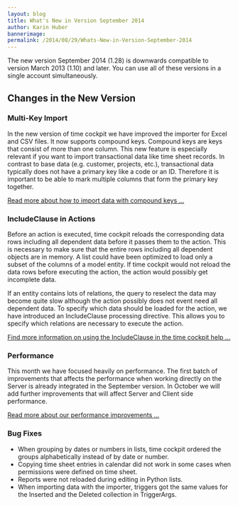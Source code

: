 ```yaml
---
layout: blog
title: What's New in Version September 2014
author: Karin Huber
bannerimage: 
permalink: /2014/08/29/Whats-New-in-Version-September-2014
---
```


<p xmlns="http://www.w3.org/1999/xhtml">The new version September 2014 (1.28) is downwards compatible to version March 2013 (1.10) and later. You can use all of these versions in a single account simultaneously.</p><h2 xmlns="http://www.w3.org/1999/xhtml">Changes in the New Version</h2><h3 xmlns="http://www.w3.org/1999/xhtml">Multi-Key Import
<br /></h3><p xmlns="http://www.w3.org/1999/xhtml">In the new version of time cockpit we have improved the importer for Excel and CSV files. It now supports compound keys. Compound keys are keys that consist of more than one column. This new feature is especially relevant if you want to import transactional data like time sheet records. In contrast to base data (e.g. customer, projects, etc.), transactional data typically does not have a primary key like a code or an ID. Therefore it is important to be able to mark multiple columns that form the primary key together.</p><p xmlns="http://www.w3.org/1999/xhtml">
  <a href="~/blog/2014/08/29/Compound-Keys-in-Excel-Import" title="Import Data with Compound Keys">Read more about how to import data with compound keys ...</a>
</p><h3 xmlns="http://www.w3.org/1999/xhtml">IncludeClause in Actions</h3><p xmlns="http://www.w3.org/1999/xhtml">Before an action is executed, time cockpit reloads the corresponding data rows including all dependent data before it passes them to the action. This is necessary to make sure that the entire rows including all dependent objects are in memory. A list could have been optimized to load only a subset of the columns of a model entity. If time cockpit would not reload the data rows before executing the action, the action would possibly get incomplete data.</p><p xmlns="http://www.w3.org/1999/xhtml">If an entity contains lots of relations, the query to reselect the data may become quite slow although the action possibly does not event need all dependent data. To specify which data should be loaded for the action, we have introduced an IncludeClause processing directive. This allows you to specify which relations are necessary to execute the action.</p><p xmlns="http://www.w3.org/1999/xhtml">
  <a href="http://help.timecockpit.com/?topic=html/d11350b0-c965-47bf-8166-5ceda1541dee.htm" title="Using the IncludeClause in Actions" target="_blank">Find more information on using the IncludeClause in the time cockpit help ...</a>
</p><h3 xmlns="http://www.w3.org/1999/xhtml">Performance</h3><p xmlns="http://www.w3.org/1999/xhtml">This month we have focused heavily on performance. The first batch of improvements that affects the performance when working directly on the Server is already integrated in the September version. In October we will add further improvements that will affect Server and Client side performance.</p><p xmlns="http://www.w3.org/1999/xhtml">
  <a href="~/blog/2014/08/28/Enhancements-in-Time-Cockpits-Database-Performance" title="Performance Improvements in Time Cockpit">Read more about our performance improvements ...</a>
</p><h3 xmlns="http://www.w3.org/1999/xhtml">Bug Fixes</h3><ul xmlns="http://www.w3.org/1999/xhtml">
  <li>When grouping by dates or numbers in lists, time cockpit ordered the groups alphabetically instead of by date or number.</li>
  <li>Copying time sheet entries in calendar did not work in some cases when permissions were defined on time sheet.</li>
  <li>Reports were not reloaded during editing in Python lists.</li>
  <li>When importing data with the importer, triggers got the same values for the Inserted and the Deleted collection in TriggerArgs.</li>
</ul>